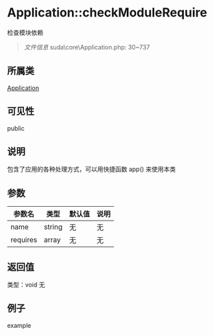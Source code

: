 # Application::checkModuleRequire
检查模块依赖
> *文件信息* suda\core\Application.php: 30~737
## 所属类 

[Application](../Application.md)

## 可见性

  public  
## 说明


包含了应用的各种处理方式，可以用快捷函数 app() 来使用本类


## 参数

| 参数名 | 类型 | 默认值 | 说明 |
|--------|-----|-------|-------|
| name |  string | 无 | 无 |
| requires |  array | 无 | 无 |

## 返回值
类型：void
无

## 例子

example